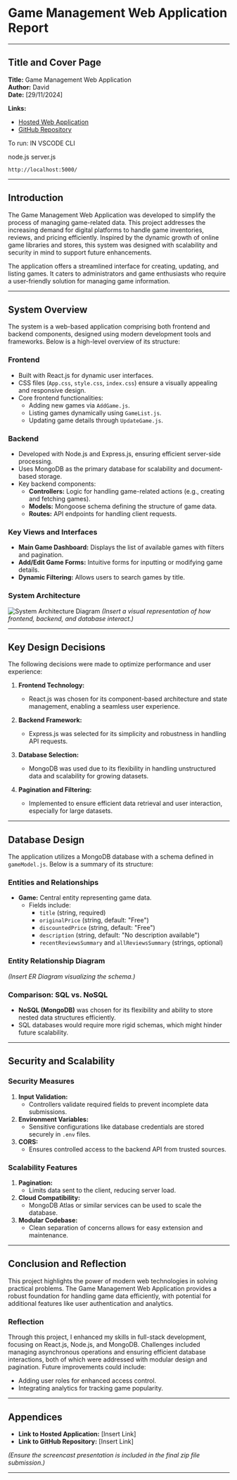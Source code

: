 
# Game Management Web Application Report

---

## **Title and Cover Page**

**Title:** Game Management Web Application  
**Author:** David  
**Date:** [29/11/2024]

**Links:**  
- [Hosted Web Application](#)  
- [GitHub Repository](#)  




To run:
IN VSCODE CLI

node.js server.js

    http://localhost:5000/

---

## **Introduction**

The Game Management Web Application was developed to simplify the process of managing game-related data. This project addresses the increasing demand for digital platforms to handle game inventories, reviews, and pricing efficiently. Inspired by the dynamic growth of online game libraries and stores, this system was designed with scalability and security in mind to support future enhancements. 

The application offers a streamlined interface for creating, updating, and listing games. It caters to administrators and game enthusiasts who require a user-friendly solution for managing game information.

---

## **System Overview**

The system is a web-based application comprising both frontend and backend components, designed using modern development tools and frameworks. Below is a high-level overview of its structure:

### **Frontend**
- Built with React.js for dynamic user interfaces.
- CSS files (`App.css`, `style.css`, `index.css`) ensure a visually appealing and responsive design.
- Core frontend functionalities:
  - Adding new games via `AddGame.js`.
  - Listing games dynamically using `GameList.js`.
  - Updating game details through `UpdateGame.js`.

### **Backend**
- Developed with Node.js and Express.js, ensuring efficient server-side processing.
- Uses MongoDB as the primary database for scalability and document-based storage.
- Key backend components:
  - **Controllers:** Logic for handling game-related actions (e.g., creating and fetching games).
  - **Models:** Mongoose schema defining the structure of game data.
  - **Routes:** API endpoints for handling client requests.

### **Key Views and Interfaces**
- **Main Game Dashboard:** Displays the list of available games with filters and pagination.
- **Add/Edit Game Forms:** Intuitive forms for inputting or modifying game details.
- **Dynamic Filtering:** Allows users to search games by title.

### **System Architecture**
![System Architecture Diagram](#) *(Insert a visual representation of how frontend, backend, and database interact.)*

---

## **Key Design Decisions**

The following decisions were made to optimize performance and user experience:

1. **Frontend Technology:**
   - React.js was chosen for its component-based architecture and state management, enabling a seamless user experience.

2. **Backend Framework:**
   - Express.js was selected for its simplicity and robustness in handling API requests.

3. **Database Selection:**
   - MongoDB was used due to its flexibility in handling unstructured data and scalability for growing datasets.

4. **Pagination and Filtering:**
   - Implemented to ensure efficient data retrieval and user interaction, especially for large datasets.

---

## **Database Design**

The application utilizes a MongoDB database with a schema defined in `gameModel.js`. Below is a summary of its structure:

### **Entities and Relationships**
- **Game:** Central entity representing game data.
  - Fields include:
    - `title` (string, required)
    - `originalPrice` (string, default: "Free")
    - `discountedPrice` (string, default: "Free")
    - `description` (string, default: "No description available")
    - `recentReviewsSummary` and `allReviewsSummary` (strings, optional)

### **Entity Relationship Diagram**
*(Insert ER Diagram visualizing the schema.)*

### **Comparison: SQL vs. NoSQL**
- **NoSQL (MongoDB)** was chosen for its flexibility and ability to store nested data structures efficiently.
- SQL databases would require more rigid schemas, which might hinder future scalability.

---

## **Security and Scalability**

### **Security Measures**
1. **Input Validation:**
   - Controllers validate required fields to prevent incomplete data submissions.
2. **Environment Variables:**
   - Sensitive configurations like database credentials are stored securely in `.env` files.
3. **CORS:**
   - Ensures controlled access to the backend API from trusted sources.

### **Scalability Features**
1. **Pagination:**
   - Limits data sent to the client, reducing server load.
2. **Cloud Compatibility:**
   - MongoDB Atlas or similar services can be used to scale the database.
3. **Modular Codebase:**
   - Clean separation of concerns allows for easy extension and maintenance.

---

## **Conclusion and Reflection**

This project highlights the power of modern web technologies in solving practical problems. The Game Management Web Application provides a robust foundation for handling game data efficiently, with potential for additional features like user authentication and analytics.

### **Reflection**
Through this project, I enhanced my skills in full-stack development, focusing on React.js, Node.js, and MongoDB. Challenges included managing asynchronous operations and ensuring efficient database interactions, both of which were addressed with modular design and pagination. Future improvements could include:
- Adding user roles for enhanced access control.
- Integrating analytics for tracking game popularity.

---

## **Appendices**

- **Link to Hosted Application:** [Insert Link]  
- **Link to GitHub Repository:** [Insert Link]  

*(Ensure the screencast presentation is included in the final zip file submission.)*

---
